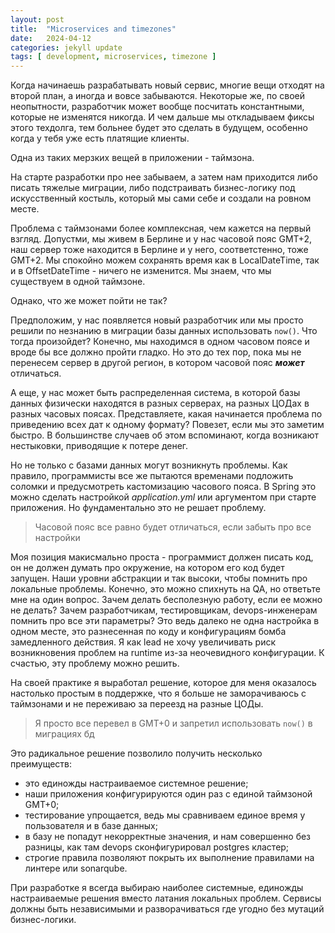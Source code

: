 ```yaml
---
layout: post
title:  "Microservices and timezones"
date:   2024-04-12
categories: jekyll update
tags: [ development, microservices, timezone ] 
---
```

Когда начинаешь разрабатывать новый сервис, многие вещи отходят на второй план, а иногда и вовсе забываются. Некоторые же, по своей неопытности, разработчик может вообще посчитать константными, которые не изменятся никогда. И чем дальше мы откладываем фиксы этого техдолга, тем больнее будет это сделать в будущем, особенно когда у тебя уже есть платящие клиенты.

Одна из таких мерзких вещей в приложении - таймзона.

На старте разработки про нее забываем, а затем нам приходится либо писать тяжелые миграции, либо подстраивать бизнес-логику под искусственный костыль, который мы сами себе и создали на ровном месте.

Проблема с таймзонами более комплексная, чем кажется на первый взгляд. Допустми, мы живем в Берлине и у нас часовой пояс GMT+2, наш сервер тоже находится в Берлине и у него, соответстенно, тоже GMT+2. Мы спокойно можем сохранять время как в LocalDateTime, так и в OffsetDateTime - ничего не изменится. Мы знаем, что мы существуем в одной таймзоне.

Однако, что же может пойти не так?

Предположим, у нас появляется новый разработчик или мы просто решили по незнанию в миграции базы данных использовать `now()`. Что тогда произойдет? Конечно, мы находимся в одном часовом поясе и вроде бы все должно пройти гладко. Но это до тех пор, пока мы не перенесем сервер в другой регион, в котором часовой пояс ***может*** отличаться.

А еще, у нас может быть распределенная система, в которой базы данных физически находятся в разных серверах, на разных ЦОДах в разных часовых поясах. Представляете, какая начинается проблема по приведению всех дат к одному формату? Повезет, если мы это заметим быстро. В большинстве случаев об этом вспоминают, когда возникают нестыковки, приводящие к потере денег.

Но не только с базами данных могут возникнуть проблемы. Как правило, программисты все же пытаются временами подложить соломки и предусмотреть кастомизацию часового пояса. В Spring это можно сделать настройкой *application.yml* или аргументом при старте приложения. Но фундаментально это не решает проблему.

> Часовой пояс все равно будет отличаться, если забыть про все настройки

Моя позиция макисмально проста - программист должен писать код, он не должен думать про окружение, на котором его код будет запущен. Наши уровни абстракции и так высоки, чтобы помнить про локальные проблемы. Конечно, это можно спихнуть на QA, но ответьте мне на один вопрос. Зачем делать бесполезную работу, если ее можно не делать? Зачем разработчикам, тестировщикам, devops-инженерам помнить про все эти параметры? Это ведь далеко не одна настройка в одном месте, это разнесенная по коду и конфигурациям бомба замедленного действия. Я как lead не хочу увеличивать риск возникновения проблем на runtime из-за неочевидного конфигурации. К счастью, эту проблему можно решить.

На своей практике я выработал решение, которое для меня оказалось настолько простым в поддержке, что я больше не заморачиваюсь с таймзонами и не переживаю за переезд на разные ЦОДы.

> Я просто все перевел в GMT+0 и запретил использовать `now()` в миграциях бд

Это радикальное решение позволило получить несколько преимуществ:

- это единожды настраиваемое системное решение;
- наши приложения конфигурируются один раз с единой таймзоной GMT+0;
- тестирование упрощается, ведь мы сравниваем единое время у пользователя и в базе данных;
- в базу не попадут некорректные значения, и нам совершенно без разницы, как там devops сконфигурировал postgres кластер;
- строгие правила позволяют покрыть их выполнение правилами на линтере или sonarqube.

При разработке я всегда выбираю наиболее системные, единожды настраиваемые решения вместо латания локальных проблем. Сервисы должны быть независимыми и разворачиваться где угодно без мутаций бизнес-логики.